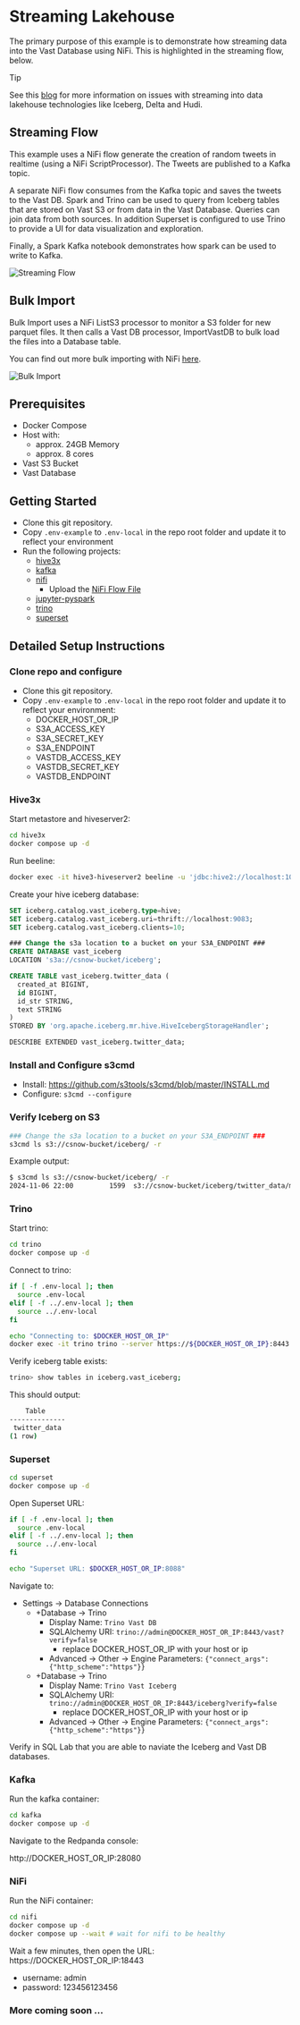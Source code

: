 # Streaming Lakehouse

The primary purpose of this example is to demonstrate how streaming data into the Vast Database using NiFi.  This is highlighted in the streaming flow, below.  

> [!TIP]
> See this [blog](https://www.vastdata.com/blog/the-data-lake-dilemma) for more information on issues with streaming into data lakehouse technologies like Iceberg, Delta and Hudi.

## Streaming Flow

This example uses a NiFi flow generate the creation of random tweets in realtime (using a NiFi ScriptProcessor).  The Tweets are published to a Kafka topic.

A separate NiFi flow consumes from the Kafka topic and saves the tweets to the Vast DB.  Spark and Trino can be used to query from Iceberg tables that are stored on Vast S3 or from data in the Vast Database.  Queries can join data from both sources.  In addition Superset is configured to use Trino to provide a UI for data visualization and exploration.

Finally, a Spark Kafka notebook demonstrates how spark can be used to write to Kafka.

![Streaming Flow](./assets/StreamingFlow.png)

## Bulk Import

Bulk Import uses a NiFi ListS3 processor to monitor a S3 folder for new parquet files.  It then calls a Vast DB processor, ImportVastDB to bulk load the files into a Database table.

You can find out more bulk importing with NiFi [here](https://vast-data.github.io/data-platform-field-docs/vast_database/nifi/bulk_import.html).

![Bulk Import](./assets/BulkImport.png)

## Prerequisites

- Docker Compose
- Host with:
  - approx. 24GB Memory
  - approx. 8 cores
- Vast S3 Bucket
- Vast Database

## Getting Started

- Clone this git repository.
- Copy `.env-example` to `.env-local` in the repo root folder and update it to reflect your environment
- Run the following projects:
  - [hive3x](../../hive3x)
  - [kafka](../../kafka)
  - [nifi](../../nifi)
    - Upload the [NiFi Flow File](./assets/NiFi_Flow.json) 
  - [jupyter-pyspark](../../jupyter-pyspark)
  - [trino](../../trino)
  - [superset](../../superset)
  
## Detailed Setup Instructions

### Clone repo and configure

- Clone this git repository.
- Copy `.env-example` to `.env-local` in the repo root folder and update it to reflect your environment:
  - DOCKER_HOST_OR_IP
  - S3A_ACCESS_KEY
  - S3A_SECRET_KEY
  - S3A_ENDPOINT
  - VASTDB_ACCESS_KEY
  - VASTDB_SECRET_KEY
  - VASTDB_ENDPOINT

### Hive3x 

Start metastore and hiveserver2:

```bash
cd hive3x
docker compose up -d
```

Run beeline:

```bash
docker exec -it hive3-hiveserver2 beeline -u 'jdbc:hive2://localhost:10000/'
```

Create your hive iceberg database:

```sql
SET iceberg.catalog.vast_iceberg.type=hive;
SET iceberg.catalog.vast_iceberg.uri=thrift://localhost:9083;
SET iceberg.catalog.vast_iceberg.clients=10;

### Change the s3a location to a bucket on your S3A_ENDPOINT ###
CREATE DATABASE vast_iceberg
LOCATION 's3a://csnow-bucket/iceberg';

CREATE TABLE vast_iceberg.twitter_data (
  created_at BIGINT,
  id BIGINT,
  id_str STRING,
  text STRING
)
STORED BY 'org.apache.iceberg.mr.hive.HiveIcebergStorageHandler';

DESCRIBE EXTENDED vast_iceberg.twitter_data;
```

### Install and Configure s3cmd

- Install: https://github.com/s3tools/s3cmd/blob/master/INSTALL.md
- Configure: `s3cmd --configure`

### Verify Iceberg on S3

```bash
### Change the s3a location to a bucket on your S3A_ENDPOINT ###
s3cmd ls s3://csnow-bucket/iceberg/ -r
```

Example output:

```bash
$ s3cmd ls s3://csnow-bucket/iceberg/ -r
2024-11-06 22:00         1599  s3://csnow-bucket/iceberg/twitter_data/metadata/00000-d098452f-a8ac-4b8d-bfd4-2d25fa5c17bd.metadata.json
```

### Trino

Start trino:

```bash
cd trino
docker compose up -d
```

Connect to trino:

```bash
if [ -f .env-local ]; then
  source .env-local
elif [ -f ../.env-local ]; then
  source ../.env-local
fi

echo "Connecting to: $DOCKER_HOST_OR_IP"
docker exec -it trino trino --server https://${DOCKER_HOST_OR_IP}:8443 --insecure
```

Verify iceberg table exists:

```bash
trino> show tables in iceberg.vast_iceberg;
```

This should output:

```bash
    Table
--------------
 twitter_data
(1 row)
```

### Superset

```bash
cd superset
docker compose up -d
```

Open Superset URL:

```bash
if [ -f .env-local ]; then
  source .env-local
elif [ -f ../.env-local ]; then
  source ../.env-local
fi

echo "Superset URL: $DOCKER_HOST_OR_IP:8088"
```

Navigate to:

- Settings -> Database Connections
  - +Database -> Trino
    - Display Name: `Trino Vast DB`
    - SQLAlchemy URI: `trino://admin@DOCKER_HOST_OR_IP:8443/vast?verify=false`
      - replace DOCKER_HOST_OR_IP with your host or ip
    - Advanced -> Other -> Engine Parameters: `{"connect_args":{"http_scheme":"https"}}`
  - +Database -> Trino
    - Display Name: `Trino Vast Iceberg`
    - SQLAlchemy URI: `trino://admin@DOCKER_HOST_OR_IP:8443/iceberg?verify=false`
      - replace DOCKER_HOST_OR_IP with your host or ip
    - Advanced -> Other -> Engine Parameters: `{"connect_args":{"http_scheme":"https"}}`
   
Verify in SQL Lab that you are able to naviate the Iceberg and Vast DB databases.

### Kafka

Run the kafka container:

```bash
cd kafka
docker compose up -d
```

Navigate to the Redpanda console:

http://DOCKER_HOST_OR_IP:28080

### NiFi

Run the NiFi container:

```bash
cd nifi
docker compose up -d
docker compose up --wait # wait for nifi to be healthy
```

Wait a few minutes, then open the URL: https://DOCKER_HOST_OR_IP:18443

- username: admin
- password: 123456123456


### More coming soon ...


